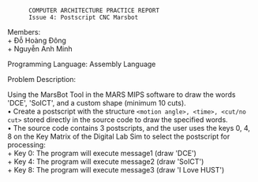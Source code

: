           COMPUTER ARCHITECTURE PRACTICE REPORT  
          Issue 4: Postscript CNC Marsbot  

Members:  
          + Đỗ Hoàng Đông  
          + Nguyễn Anh Minh  

Programming Language: Assembly Language  

Problem Description:  

Using the MarsBot Tool in the MARS MIPS software to draw the words 'DCE', 'SoICT', and a custom shape (minimum 10 cuts).  
• Create a postscript with the structure `<motion angle>, <time>, <cut/no cut>` stored directly in the source code to draw the specified words.  
• The source code contains 3 postscripts, and the user uses the keys 0, 4, 8 on the Key Matrix of the Digital Lab Sim to select the postscript for processing:  
          + Key 0: The program will execute message1 (draw 'DCE')  
          + Key 4: The program will execute message2 (draw 'SoICT')  
          + Key 8: The program will execute message3 (draw 'I Love HUST')  
